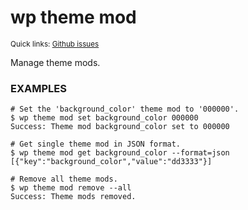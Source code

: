 # wp theme mod

<small>Quick links: <a href="https://github.com/issues?q=is%3Aopen+label%3Acommand%3Atheme-mod+sort%3Aupdated-desc+org%3Awp-cli">Github issues</a></small>

Manage theme mods.

### EXAMPLES

    # Set the 'background_color' theme mod to '000000'.
    $ wp theme mod set background_color 000000
    Success: Theme mod background_color set to 000000

    # Get single theme mod in JSON format.
    $ wp theme mod get background_color --format=json
    [{"key":"background_color","value":"dd3333"}]

    # Remove all theme mods.
    $ wp theme mod remove --all
    Success: Theme mods removed.




